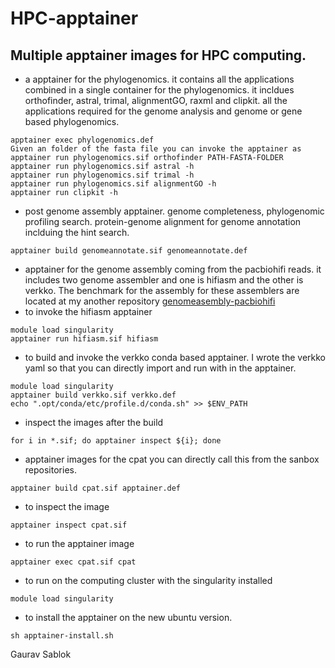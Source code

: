 # HPC-apptainer

## Multiple apptainer images for HPC computing. 

- a apptainer for the phylogenomics. it contains all the applications combined in a single container for the phylogenomics. it incldues orthofinder, astral, trimal, alignmentGO, raxml and clipkit. all the applications required for the genome analysis and genome or gene based phylogenomics.  
```
apptainer exec phylogenomics.def
Given an folder of the fasta file you can invoke the apptainer as
apptainer run phylogenomics.sif orthofinder PATH-FASTA-FOLDER
apptainer run phylogenomics.sif astral -h
apptainer run phylogenomics.sif trimal -h
apptainer run phylogenomics.sif alignmentGO -h
apptainer run clipkit -h
```
- post genome assembly apptainer. genome completeness, phylogenomic profiling search. protein-genome alignment for genome annotation inclduing the hint search. 
```
apptainer build genomeannotate.sif genomeannotate.def
```
- apptainer for the genome assembly coming from the pacbiohifi reads. it includes two genome assembler and one is hifiasm and the other is verkko. The benchmark for the assembly for these assemblers are located at my another repository [genomeasembly-pacbiohifi](https://github.com/sciencegenome/genomeassembly-pacbiohifi)
- to invoke the hifiasm apptainer 
```
module load singularity
apptainer run hifiasm.sif hifiasm
```
- to build and invoke the verkko conda based apptainer. I wrote the verkko yaml so that you can directly import and run with in the apptainer. 
```
module load singularity 
apptainer build verkko.sif verkko.def 
echo ".opt/conda/etc/profile.d/conda.sh" >> $ENV_PATH
```
- inspect the images after the build 
```
for i in *.sif; do apptainer inspect ${i}; done
```
- apptainer images for the cpat you can directly call this from the sanbox repositories. 
```
apptainer build cpat.sif apptainer.def
```
- to inspect the image
```
apptainer inspect cpat.sif
```
- to run the apptainer image 
```
apptainer exec cpat.sif cpat 
```
- to run on the computing cluster with the singularity installed
```
module load singularity
```
- to install the apptainer on the new ubuntu version.
```
sh apptainer-install.sh 
```

Gaurav Sablok
